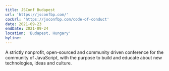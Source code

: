 ```yaml
---
title: JSConf Budapest
url: 'https://jsconfbp.com/'
cocUrl: 'https://jsconfbp.com/code-of-conduct'
date: 2021-09-23
endDate: 2021-09-24
location: 'Budapest, Hungary'
byline:
---
```


A strictly nonprofit, open-sourced and community driven conference for the community of JavaScript, with the purpose to build and educate about new technologies, ideas and culture.
